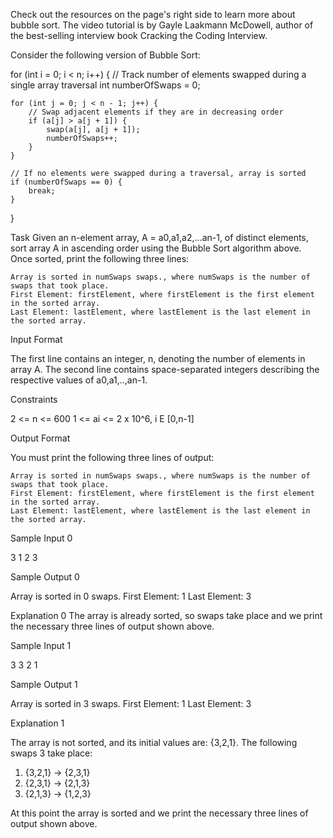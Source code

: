 Check out the resources on the page's right side to learn more about bubble sort. The video tutorial is by Gayle Laakmann McDowell, author of the best-selling interview book Cracking the Coding Interview.

Consider the following version of Bubble Sort:

for (int i = 0; i < n; i++) {
    // Track number of elements swapped during a single array traversal
    int numberOfSwaps = 0;
    
    for (int j = 0; j < n - 1; j++) {
        // Swap adjacent elements if they are in decreasing order
        if (a[j] > a[j + 1]) {
            swap(a[j], a[j + 1]);
            numberOfSwaps++;
        }
    }
    
    // If no elements were swapped during a traversal, array is sorted
    if (numberOfSwaps == 0) {
        break;
    }
}

Task
Given an n-element array, A = a0,a1,a2,...an-1, of distinct elements, sort array A in ascending order using the Bubble Sort algorithm above. Once sorted, print the following three lines:

    Array is sorted in numSwaps swaps., where numSwaps is the number of swaps that took place.
    First Element: firstElement, where firstElement is the first element in the sorted array.
    Last Element: lastElement, where lastElement is the last element in the sorted array.

Input Format

The first line contains an integer, n, denoting the number of elements in array A.
The second line contains space-separated integers describing the respective values of a0,a1,..,an-1.

Constraints

2 <= n <= 600
1 <= ai <= 2 x 10^6, i E [0,n-1]

Output Format

You must print the following three lines of output:

    Array is sorted in numSwaps swaps., where numSwaps is the number of swaps that took place.
    First Element: firstElement, where firstElement is the first element in the sorted array.
    Last Element: lastElement, where lastElement is the last element in the sorted array.

Sample Input 0

3
1 2 3

Sample Output 0

Array is sorted in 0 swaps.
First Element: 1
Last Element: 3

Explanation 0
The array is already sorted, so swaps take place and we print the necessary three lines of output shown above.


Sample Input 1

3
3 2 1

Sample Output 1

Array is sorted in 3 swaps.
First Element: 1
Last Element: 3

Explanation 1

The array is not sorted, and its initial values are: {3,2,1}. The following swaps 3 take place:

1. {3,2,1} -> {2,3,1}
2. {2,3,1} -> {2,1,3}
3. {2,1,3} -> {1,2,3}

At this point the array is sorted and we print the necessary three lines of output shown above.